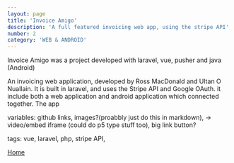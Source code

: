 ```yaml
---
layout: page
title: 'Invoice Amigo'
description: 'A full featured invoicing web app, using the stripe API'
number: 2
category: 'WEB & ANDROID'
---
```


Invoice Amigo was a project developed with laravel, vue, pusher and java (Android)

An invoicing web application, developed by Ross MacDonald and Ultan O Nuallain. It is built in laravel, and uses the Stripe API and Google OAuth. it include both a web application and android application which connected together. The app

variables: github links, images?(proabbly just do this in markdown), -> video/embed iframe (could do p5 type stuff too), big link button?

tags: vue, laravel, php, stripe API,

[Home](/)
